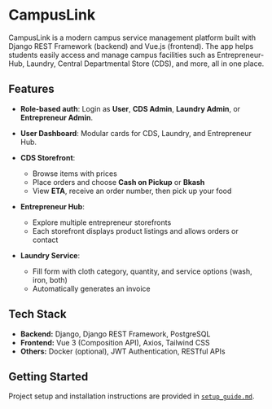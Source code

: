# CampusLink

CampusLink is a modern campus service management platform built with Django REST Framework (backend) and Vue.js (frontend). The app helps students easily access and manage campus facilities such as Entrepreneur-Hub, Laundry, Central Departmental Store (CDS), and more, all in one place.

## Features

- **Role-based auth**: Login as **User**, **CDS Admin**, **Laundry Admin**, or **Entrepreneur Admin**.
- **User Dashboard**: Modular cards for CDS, Laundry, and Entrepreneur Hub.
- **CDS Storefront**:
  - Browse items with prices
  - Place orders and choose **Cash on Pickup** or **Bkash**
  - View **ETA**, receive an order number, then pick up your food

- **Entrepreneur Hub**:
  - Explore multiple entrepreneur storefronts
  - Each storefront displays product listings and allows orders or contact

- **Laundry Service**:
  - Fill form with cloth category, quantity, and service options (wash, iron, both)
  - Automatically generates an invoice


## Tech Stack

- **Backend:** Django, Django REST Framework, PostgreSQL
- **Frontend:** Vue 3 (Composition API), Axios, Tailwind CSS
- **Others:** Docker (optional), JWT Authentication, RESTful APIs

## Getting Started

Project setup and installation instructions are provided in [`setup_guide.md`](./setup_guide.md).



